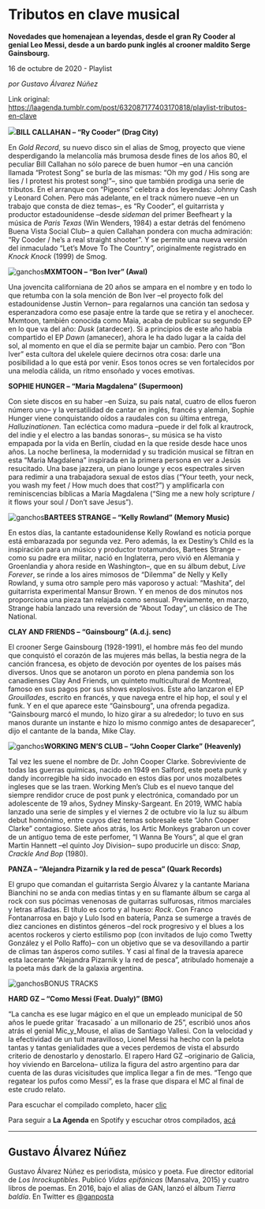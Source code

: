 # Tributos en clave musical

**Novedades que homenajean a leyendas, desde el gran Ry Cooder al genial Leo Messi, desde a un bardo punk inglés al crooner maldito Serge Gainsbourg.**

16 de octubre de 2020 - Playlist

_por Gustavo Álvarez Núñez_

Link original: https://laagenda.tumblr.com/post/632087177403170818/playlist-tributos-en-clave

![](https://64.media.tumblr.com/e8778a1edd44ae6752d9efbae5671d65/e5f0114288edb526-c0/s500x750/5550fee0407affbb744e04bb26ea6afb5499afac.jpg)**BILL CALLAHAN – “Ry Cooder” (Drag City)**  

En *Gold Record*, su nuevo disco sin el alias de Smog, proyecto que viene desperdigando la melancolía más brumosa desde fines de los años 80, el peculiar Bill Callahan no sólo parece de buen humor –en una canción llamada “Protest Song” se burla de las mismas: “Oh my god / His song are lies / I protest his protest song!”–, sino que también prodiga una serie de tributos. En el arranque con “Pigeons” celebra a dos leyendas: Johnny Cash y Leonard Cohen. Pero más adelante, en el track número nueve –en un trabajo que consta de diez temas–, es “Ry Cooder”, el guitarrista y productor estadounidense –desde *sideman* del primer Beefheart y la música de *Paris Texas* (Win Wenders, 1984) a estar detrás del fenómeno Buena Vista Social Club– a quien Callahan pondera con mucha admiración: “Ry Cooder / he’s a real straight shooter”. Y se permite una nueva versión del inmaculado “Let’s Move To The Country”, originalmente registrado en *Knock Knock* (1999) de Smog.

![ganchos](https://64.media.tumblr.com/8a11a92a4effa0ec286e16025b210393/e5f0114288edb526-b4/s500x750/81dc4da1fb9a6826f99eafa6ff669f61286bb8b6.jpg)**MXMTOON – “Bon Iver” (Awal)**  

Una jovencita californiana de 20 años se ampara en el nombre y en todo lo que retumba con la sola mención de Bon Iver –el proyecto folk del estadounidense Justin Vernon– para regalarnos una canción tan sedosa y esperanzadora como ese pasaje entre la tarde que se retira y el anochecer. Mxmtoon, también conocida como Maia, acaba de publicar su segundo EP en lo que va del año: *Dusk* (atardecer). Si a principios de este año había compartido el EP *Dawn* (amanecer), ahora le ha dado lugar a la caída del sol, al momento en que el día se permite bajar un cambio. Pero con “Bon Iver” esta cultora del ukelele quiere decirnos otra cosa: darle una posibilidad a lo que está por venir. Esos tonos ocres se ven fortalecidos por una melodía cálida, un ritmo ensoñado y voces emotivas.

**SOPHIE HUNGER – “Maria Magdalena” (Supermoon)**  

Con siete discos en su haber –en Suiza, su país natal, cuatro de ellos fueron número uno– y la versatilidad de cantar en inglés, francés y alemán, Sophie Hunger viene conquistando oídos a raudales con su última entrega, *Halluzinationen*. Tan ecléctica como madura –puede ir del folk al krautrock, del indie y el electro a las bandas sonoras–, su música se ha visto empapada por la vida en Berlín, ciudad en la que reside desde hace unos años. La noche berlinesa, la modernidad y su tradición musical se filtran en esta “Maria Magdalena” inspirada en la primera persona en ver a Jesús resucitado. Una base jazzera, un piano lounge y ecos espectrales sirven para redimir a una trabajadora sexual de estos días (“Your teeth, your neck, you wash my feet / How much does that cost?”) y amplificarla con reminiscencias bíblicas a María Magdalena (“Sing me a new holy scripture / it flows your soul / Don’t save Jesus”).

![ganchos](https://64.media.tumblr.com/c5ad2a00701c44bf7a490fe5390d88cc/e5f0114288edb526-22/s500x750/70c172a47b0c08430b08e601fba3a15665b9eb22.jpg)**BARTEES STRANGE – “Kelly Rowland” (Memory Music)**  

En estos días, la cantante estadounidense Kelly Rowland es noticia porque está embarazada por segunda vez. Pero además, la ex Destiny’s Child es la inspiración para un músico y productor trotamundos, Bartees Strange –como su padre era militar, nació en Inglaterra, pero vivió en Alemania y Groenlandia y ahora reside en Washington–, que en su álbum debut, *Live Forever*, se rinde a los aires mimosos de “Dilemma” de Nelly y Kelly Rowland, y suma otro sample pero más vaporoso y actual: “Mashita”, del guitarrista experimental Mansur Brown. Y en menos de dos minutos nos proporciona una pieza tan relajada como sensual. Previamente, en marzo, Strange había lanzado una reversión de “About Today”, un clásico de The National.

**CLAY AND FRIENDS – “Gainsbourg” (A.d.j. senc)**  

El crooner Serge Gainsbourg (1928-1991), el hombre más feo del mundo que conquistó el corazón de las mujeres más bellas, la bestia negra de la canción francesa, es objeto de devoción por oyentes de los países más diversos. Unos que se anotaron un poroto en plena pandemia son los canadienses Clay And Friends, un quinteto multicultural de Montreal, famoso en sus pagos por sus shows explosivos. Este año lanzaron el EP *Grouillades*, escrito en francés, y que navega entre el hip hop, el soul y el funk. Y en el que aparece este “Gainsbourg”, una ofrenda pegadiza. “Gainsbourg marcó el mundo, lo hizo girar a su alrededor; lo tuvo en sus manos durante un instante e hizo lo mismo conmigo antes de desaparecer”, dijo el cantante de la banda, Mike Clay.

![ganchos](https://64.media.tumblr.com/c47d6378adf762624498b3dea9e920ca/e5f0114288edb526-f4/s500x750/3e133e794dc6d39113f0db1e29ccb477555b6c5e.jpg)**WORKING MEN’S CLUB – “John Cooper Clarke” (Heavenly)**  

Tal vez les suene el nombre de Dr. John Cooper Clarke. Sobreviviente de todas las guerras químicas, nacido en 1949 en Salford, este poeta punk y dandy incorregible ha sido invocado en estos días por unos mozalbetes ingleses que se las traen. Working Men’s Club es el nuevo tanque del siempre rendidor cruce de post punk y electrónica, comandado por un adolescente de 19 años, Sydney Minsky-Sargeant. En 2019, WMC había lanzado una serie de simples y el viernes 2 de octubre vio la luz su álbum debut homónimo, entre cuyos diez temas sobresale este “John Cooper Clarke” contagioso. Siete años atrás, los Artic Monkeys grabaron un cover de un antiguo tema de este perfomer, “I Wanna Be Yours”, al que el gran Martin Hannett –el quinto Joy Division– supo producirle un disco: *Snap, Crackle And Bop* (1980).

**PANZA – “Alejandra Pizarnik y la red de pesca” (Quark Records)**  

El grupo que comandan el guitarrista Sergio Álvarez y la cantante Mariana Bianchini no se anda con medias tintas y en su flamante álbum se carga al rock con sus pócimas venenosas de guitarras sulfurosas, ritmos marciales y letras afiladas. El título es corto y al hueso: *Rock*. Con Franco Fontanarrosa en bajo y Lulo Isod en batería, Panza se sumerge a través de diez canciones en distintos géneros –del rock progresivo y el blues a los acentos rockeros y cierto estilismo pop (con invitados de lujo como Twetty González y el Pollo Raffo)– con un objetivo que se va desovillando a partir de climas tan ásperos como sutiles. Y casi al final de la travesía aparece esta lacerante “Alejandra Pizarnik y la red de pesca”, atribulado homenaje a la poeta más dark de la galaxia argentina.

![ganchos](https://64.media.tumblr.com/3a2466a3f0763c6c967a57510849c1e9/e5f0114288edb526-d6/s500x750/e8cc064baed5e0c3b6ff43f3558f87bd3ebd0e71.jpg)BONUS TRACKS

**HARD GZ – “Como Messi (Feat. Dualy)” (BMG)**  

“La cancha es ese lugar mágico en el que un empleado municipal de 50 años le puede gritar `fracasado´ a un millonario de 25”, escribió unos años atrás el genial Mic\_y\_Mouse, el alias de Santiago Vallesi. Con la velocidad y la efectividad de un tuit maravilloso, Lionel Messi ha hecho con la pelota tantas y tantas genialidades que a veces perdemos de vista el absurdo criterio de denostarlo y denostarlo. El rapero Hard GZ –originario de Galicia, hoy viviendo en Barcelona– utiliza la figura del astro argentino para dar cuenta de las duras vicisitudes que implica llegar a fin de mes. “Tengo que regatear los pufos como Messi”, es la frase que dispara el MC al final de este crudo relato.

Para escuchar el compilado completo, hacer [clic](https://t.umblr.com/redirect?z=https%3A%2F%2Fopen.spotify.com%2Fembed%2Fplaylist%2F1uSLFkmoRjOrEphYjf6Lui&t=OTJlNDM4OTYwYjM0ZjBlNjgwNDY5NzVkOGM5YjcyNGQ2MGI1ZDM1YSx3NHliQVlMdA%3D%3D&b=t%3AXDz46txpppLgDp7rJlWQpw&p=https%3A%2F%2Flaagenda.tumblr.com%2Fpost%2F632087177403170818%2Fplaylist-tributos-en-clave&m=1&ts=1705436644)

Para seguir a **La Agenda** en Spotify y escuchar otros compilados, [acá](https://t.umblr.com/redirect?z=https%3A%2F%2Fopen.spotify.com%2Fuser%2Fsw7jovcft51wn1tjheb4njibk&t=MzIzY2YwNGIyNjJmNzlkZWFkYTU4YTllZjc2OGNhMjI3Mjk2MWZmNyx3NHliQVlMdA%3D%3D&b=t%3AXDz46txpppLgDp7rJlWQpw&p=https%3A%2F%2Flaagenda.tumblr.com%2Fpost%2F632087177403170818%2Fplaylist-tributos-en-clave&m=1&ts=1705436644)

  




---

 Gustavo Álvarez Núñez
----------------------

 Gustavo Álvarez Núñez es periodista, músico y poeta. Fue director editorial de *Los Inrockuptibles*. Publicó *Vidas epifánicas* (Mansalva, 2015) y cuatro libros de poemas. En 2016, bajo el alias de GAN, lanzó el álbum *Tierra baldía*. En Twitter es [@ganposta](https://twitter.com/ganposta?lang=es) 

